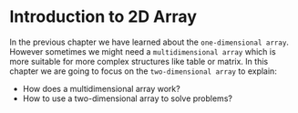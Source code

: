 # Introduction to 2D Array
In the previous chapter we have learned about the `one-dimensional array`. However sometimes we might need a `multidimensional array` which is more suitable for more complex structures like table or matrix.
In this chapter we are going to focus on the `two-dimensional array` to explain:
- How does a multidimensional array work?
- How to use a two-dimensional array to solve problems?
